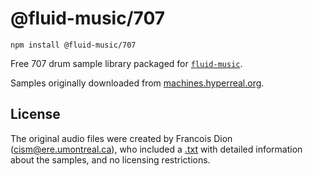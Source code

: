 # @fluid-music/707

`npm install @fluid-music/707`

Free 707 drum sample library packaged for [`fluid-music`](https://www.npmjs.com/package/fluid-music).

Samples originally downloaded from [machines.hyperreal.org](http://machines.hyperreal.org/categories/drum-machines/TR-808/samples/).

## License

The original audio files were created by Francois Dion (cism@ere.umontreal.ca), who included a [.txt](./TR707wav/README.TXT) with detailed information about the samples, and no licensing restrictions.
